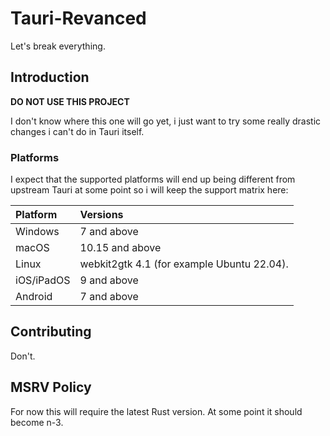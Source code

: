 # Tauri-Revanced

Let's break everything.

## Introduction

**DO NOT USE THIS PROJECT**

I don't know where this one will go yet, i just want to try some really drastic changes i can't do in Tauri itself.

### Platforms

I expect that the supported platforms will end up being different from upstream Tauri at some point so i will keep the support matrix here:

| Platform           | Versions                                                                                                        |
| :----------------- | :----------------------------------------- |
| Windows            | 7 and above                                |
| macOS              | 10.15 and above                            |
| Linux              | webkit2gtk 4.1 (for example Ubuntu 22.04). |
| iOS/iPadOS         | 9 and above                                |
| Android            | 7 and above                                |

## Contributing

Don't.

## MSRV Policy

For now this will require the latest Rust version. At some point it should become n-3.
